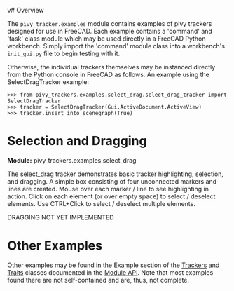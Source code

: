 v# Overview

The `pivy_tracker.examples` module contains examples of pivy trackers designed for use in FreeCAD.  Each example contains a 'command' and 'task' class module which may be used directly in a FreeCAD Python workbench.  Simply import the 'command' module class into a workbench's `init_gui.py` file to begin testing with it.  

Otherwise, the individual trackers themselves may be instanced directly from the Python console in FreeCAD as follows.  An example using the SelectDragTracker example:

    >>> from pivy_trackers.examples.select_drag.select_drag_tracker import SelectDragTracker
    >>> tracker = SelectDragTracker(Gui.ActiveDocument.ActiveView)
    >>> tracker.insert_into_scenegraph(True)

# Selection and Dragging

**Module:**
    pivy_trackers.examples.select_drag

The select_drag tracker demonstrates basic tracker highlighting, selection, and dragging.  A simple box consisting of four unconnected markers and lines are created.  Mouse over each marker / line to see highlighting in action.  Click on each element (or over empty space) to select / deselect elements.  Use CTRL+Click to select / deselect multiple elements.

DRAGGING NOT YET IMPLEMENTED

# Other Examples

Other examples may be found in the Example section of the [Trackers](Modules#trackers) and [Traits](Modules#traits) classes documented in the [Module API](Modules).  Note that most examples found there are not self-contained and are, thus, not complete.